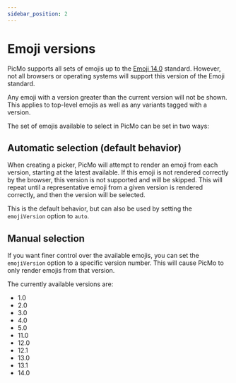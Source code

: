 ```yaml
---
sidebar_position: 2
---
```


# Emoji versions

PicMo supports all sets of emojis up to the [Emoji 14.0](http://unicode.org/versions/Unicode14.0.0/) standard. However, not all browsers or operating systems will support this version of the Emoji standard.

Any emoji with a version greater than the current version will not be shown. This applies to top-level emojis as well as any variants tagged with a version.

The set of emojis available to select in PicMo can be set in two ways:

## Automatic selection (default behavior)

When creating a picker, PicMo will attempt to render an emoji from each version, starting at the latest available. If this emoji is not rendered correctly by the browser, this version is not supported and will be skipped. This will repeat until a representative emoji from a given version is rendered correctly, and then the version will be selected.

This is the default behavior, but can also be used by setting the `emojiVersion` option to `auto`.

## Manual selection

If you want finer control over the available emojis, you can set the `emojiVersion` option to a specific version number. This will cause PicMo to only render emojis from that version.

The currently available versions are:

- 1.0
- 2.0
- 3.0
- 4.0
- 5.0
- 11.0
- 12.0
- 12.1
- 13.0
- 13.1
- 14.0
